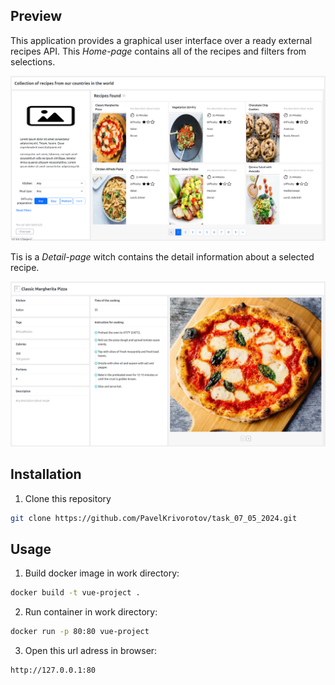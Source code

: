 ## Preview

This application provides a graphical user interface over a ready external recipes API.
This *Home-page* contains all of the recipes and filters from selections.

<picture>
  <img alt='Pictures of all recipes' src='./pictures/picture-1.png'>
</picture>

Tis is a *Detail-page* witch contains the detail information about a selected recipe.

<picture>
  <img alt='Picture of detail information about recipe' src='./pictures/picture-2.png'>
</picture>

## Installation

1) Clone this repository

  ```bash
  git clone https://github.com/PavelKrivorotov/task_07_05_2024.git
  ```

## Usage

1) Build docker image in work directory:

 ```bash
 docker build -t vue-project .
 ```

2) Run container in work directory:
  
  ```bash
  docker run -p 80:80 vue-project
  ```

3) Open this url adress in browser:

  ```bash
  http://127.0.0.1:80
  ```
